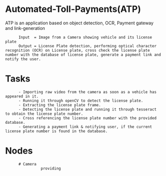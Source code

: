 # Automated-Toll-Payments(ATP)

ATP is an application based on object detection, OCR, Payment gateway and link-generation

          Input  = Image from a Camera showing vehicle and its license plate
          Output = License Plate detection, performing optical character recognition (OCR) on License plate, cross check the license plate number with the database of license plate, generate a payment link and notify the user.

# Tasks

          - Importing raw video from the camera as soon as a vehicle has appeared in it.
          - Running it through openCV to detect the license plate.
          - Extracting the license plate frame.
          - Detecting the license plate and running it through tesseract to obtain the license plate number.
          - Cross referencing the license plate number with the provided database.
          - Generating a payment link & notifying user, if the current license plate number is found in the database.
          
# Nodes 
          
          # Camera
                    providing 
